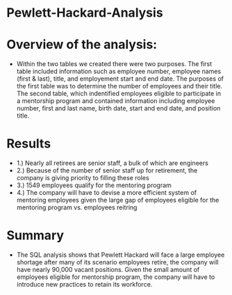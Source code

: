 # Pewlett-Hackard-Analysis
# Overview of the analysis:
* Within the two tables we created there were two purposes. The first table included information such as employee number, employee names (first & last), title, and employement start and end date. The purposes of the first table was to determine the number of employees and their title. The second table, which indentified employees eligible to participate in a mentorship program and contained information including employee number, first and last name, birth date, start and end date, and position title.
# Results
* 1.) Nearly all retirees are senior staff, a bulk of which are engineers
* 2.) Because of the number of senior staff up for retirement, the company is giving priority to filling these roles
* 3.) 1549 employees qualify for the mentoring program
* 4.) The company will have to devise a more efficient system of mentoring employees given the large gap of employees eligible for the mentoring program vs. employees reitring 
# Summary
* The SQL analysis shows that Pewlett Hackard will face a large employee shortage after many of its scenario employees retire, the company will have nearly 90,000 vacant positions. Given the small amount of employees eligible for mentorship program, the company will have to introduce new practices to retain its workforce. 

